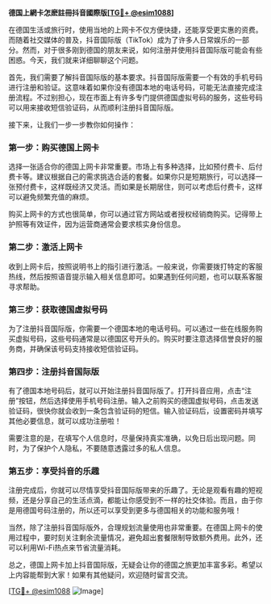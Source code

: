 **德国上網卡怎麽註冊抖音國際版[[TG💪+ @esim1088](https://t.me/s/esim1088)]**

在德国生活或旅行时，使用当地的上网卡不仅方便快捷，还能享受更实惠的资费。而随着社交媒体的普及，抖音国际版（TikTok）成为了许多人日常娱乐的一部分。然而，对于很多刚到德国的朋友来说，如何注册并使用抖音国际版可能会有些困惑。今天，我们就来详细聊聊这个问题。

首先，我们需要了解抖音国际版的基本要求。抖音国际版需要一个有效的手机号码进行注册和验证。这意味着如果你没有德国本地的电话号码，可能无法直接完成注册流程。不过别担心，现在市面上有许多专门提供德国虚拟号码的服务，这些号码可以用来接收短信验证码，从而顺利注册抖音国际版。

接下来，让我们一步一步教你如何操作：

### 第一步：购买德国上网卡

选择一张适合你的德国上网卡非常重要。市场上有多种选择，比如预付费卡、后付费卡等。建议根据自己的需求挑选合适的套餐。如果你只是短期旅行，可以选择一张预付费卡，这样既经济又灵活。而如果是长期居住，则可以考虑后付费卡，这样可以避免频繁充值的麻烦。

购买上网卡的方式也很简单，你可以通过官方网站或者授权经销商购买。记得带上护照等有效证件，因为运营商通常会要求核实身份信息。

### 第二步：激活上网卡

收到上网卡后，按照说明书上的指引进行激活。一般来说，你需要拨打特定的客服热线，然后按照语音提示输入相关信息即可。如果遇到任何问题，也可以联系客服寻求帮助。

### 第三步：获取德国虚拟号码

为了注册抖音国际版，你需要一个德国本地的电话号码。可以通过一些在线服务购买虚拟号码，这些号码通常是以德国区号开头的。购买时要注意选择信誉良好的服务商，并确保该号码支持接收短信验证码。

### 第四步：注册抖音国际版

有了德国本地号码后，就可以开始注册抖音国际版了。打开抖音应用，点击“注册”按钮，然后选择使用手机号码注册。输入之前购买的德国虚拟号码，点击发送验证码，很快你就会收到一条包含验证码的短信。输入验证码后，设置密码并填写其他必要信息，就可以成功注册啦！

需要注意的是，在填写个人信息时，尽量保持真实准确，以免日后出现问题。同时，为了保护个人隐私，不要随意透露过多的私人信息。

### 第五步：享受抖音的乐趣

注册完成后，你就可以尽情享受抖音国际版带来的乐趣了。无论是观看有趣的短视频，还是分享自己的生活点滴，都能让你感受到不一样的社交体验。而且，由于你是用德国号码注册的，所以还可以享受到更多与德国相关的功能和服务哦！

当然，除了注册抖音国际版外，合理规划流量使用也非常重要。在德国上网卡的使用过程中，要时刻关注剩余流量情况，避免超出套餐限制导致额外费用。此外，还可以利用Wi-Fi热点来节省流量消耗。

总之，德国上网卡加上抖音国际版，无疑会让你的德国之旅更加丰富多彩。希望以上内容能帮到大家！如果有其他疑问，欢迎随时留言交流。

[[TG💪+ @esim1088](https://t.me/s/esim1088) ![Image](https://i.postimg.cc/4NQfJmqS/Snipaste-2025-05-13-00-14-12.png)]